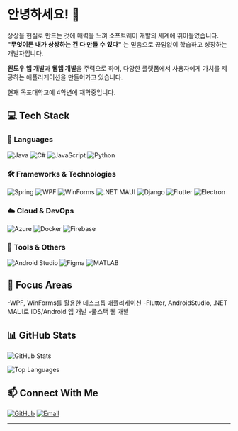 # 안녕하세요! 👋

상상을 현실로 만드는 것에 매력을 느껴 소프트웨어 개발의 세계에 뛰어들었습니다.  
**"무엇이든 내가 상상하는 건 다 만들 수 있다"** 는 믿음으로 끊임없이 학습하고 성장하는 개발자입니다.

**윈도우 앱 개발**과 **웹앱 개발**을 주력으로 하며, 다양한 플랫폼에서 사용자에게 가치를 제공하는 애플리케이션을 만들어가고 있습니다.

현재 목포대학교에 4학년에 재학중입니다.


## 💻 Tech Stack

### 🔧 Languages
![Java](https://img.shields.io/badge/Java-007396?style=flat-square&logo=java&logoColor=white)
![C#](https://img.shields.io/badge/C%23-239120?style=flat-square&logo=c-sharp&logoColor=white)
![JavaScript](https://img.shields.io/badge/JavaScript-F7DF1E?style=flat-square&logo=javascript&logoColor=black)
![Python](https://img.shields.io/badge/Python-3776AB?style=flat-square&logo=python&logoColor=white)

### 🛠️ Frameworks & Technologies
![Spring](https://img.shields.io/badge/Spring-6DB33F?style=flat-square&logo=spring&logoColor=white)
![WPF](https://img.shields.io/badge/WPF-512BD4?style=flat-square&logo=.net&logoColor=white)
![WinForms](https://img.shields.io/badge/WinForms-512BD4?style=flat-square&logo=.net&logoColor=white)
![.NET MAUI](https://img.shields.io/badge/.NET%20MAUI-512BD4?style=flat-square&logo=.net&logoColor=white)
![Django](https://img.shields.io/badge/Django-092E20?style=flat-square&logo=django&logoColor=white)
![Flutter](https://img.shields.io/badge/Flutter-02569B?style=flat-square&logo=flutter&logoColor=white)
![Electron](https://img.shields.io/badge/Electron-47848F?style=flat-square&logo=electron&logoColor=white)

### ☁️ Cloud & DevOps
![Azure](https://img.shields.io/badge/Azure-0078D4?style=flat-square&logo=microsoft-azure&logoColor=white)
![Docker](https://img.shields.io/badge/Docker-2496ED?style=flat-square&logo=docker&logoColor=white)
![Firebase](https://img.shields.io/badge/Firebase-FFCA28?style=flat-square&logo=firebase&logoColor=black)

### 🎨 Tools & Others
![Android Studio](https://img.shields.io/badge/Android%20Studio-3DDC84?style=flat-square&logo=android-studio&logoColor=white)
![Figma](https://img.shields.io/badge/Figma-F24E1E?style=flat-square&logo=figma&logoColor=white)
![MATLAB](https://img.shields.io/badge/MATLAB-0076A8?style=flat-square&logo=mathworks&logoColor=white)

## 🎯 Focus Areas

-WPF, WinForms를 활용한 데스크톱 애플리케이션
-Flutter, AndroidStudio, .NET MAUI로 iOS/Android 앱 개발
-풀스택 웹 개발

## 📊 GitHub Stats

![GitHub Stats](https://github-readme-stats.vercel.app/api?username=YOUR_USERNAME&show_icons=true&theme=default&hide_border=true)

![Top Languages](https://github-readme-stats.vercel.app/api/top-langs/?username=YOUR_USERNAME&layout=compact&theme=default&hide_border=true)


## 📫 Connect With Me

[![GitHub](https://img.shields.io/badge/GitHub-181717?style=flat-square&logo=github&logoColor=white)](https://github.com/YOUR_USERNAME)
[![Email](https://img.shields.io/badge/Email-D14836?style=flat-square&logo=gmail&logoColor=white)](mailto:your.email@example.com)

---
